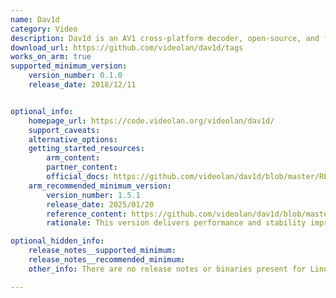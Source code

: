```yaml
---
name: Dav1d
category: Video
description: Dav1d is an AV1 cross-platform decoder, open-source, and focused on speed and correctness.
download_url: https://github.com/videolan/dav1d/tags
works_on_arm: true
supported_minimum_version:
    version_number: 0.1.0
    release_date: 2018/12/11


optional_info:
    homepage_url: https://code.videolan.org/videolan/dav1d/
    support_caveats:
    alternative_options:
    getting_started_resources:
        arm_content:  
        partner_content: 
        official_docs: https://github.com/videolan/dav1d/blob/master/README.md
    arm_recommended_minimum_version:
        version_number: 1.5.1
        release_date: 2025/01/20
        reference_content: https://github.com/videolan/dav1d/blob/master/NEWS
        rationale: This version delivers performance and stability improvements with a focus on stack reduction and Arm optimizations. The loop restoration filters (SGR and Wiener) have been rewritten to significantly lower stack usage, reducing it to 58 KB on Arm and Aarch64. Key enhancements include improved loop restoration performance on Arm32 and Arm64, a new NEON-based implementation of load_tmvs for Aarch64, and overall efficiency gains. Additionally, the release addresses a rare potential deadlock issue in flush() to improve stability.

optional_hidden_info:
    release_notes__supported_minimum:
    release_notes__recommended_minimum:
    other_info: There are no release notes or binaries present for Linux/ARM64. Version 0.1.0 is installed and tested on the Neoverse N1, using steps mentioned in [README.md file](https://github.com/videolan/dav1d/blob/master/README.md).

---
```

